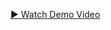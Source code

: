 [▶️ Watch Demo Video](https://res.cloudinary.com/dwbwcockk/video/upload/v1753081363/Demo_Video_nxxrfr.mp4)
